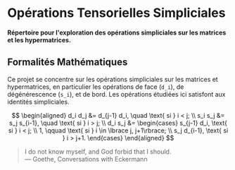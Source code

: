 # Opérations Tensorielles Simpliciales

**Répertoire pour l'exploration des opérations simpliciales sur les matrices et les hypermatrices.**

## Formalités Mathématiques

Ce projet se concentre sur les opérations simpliciales sur les matrices et hypermatrices, en particulier les opérations de face (`d_i`), de dégénérescence (`s_i`), et de bord. Les opérations étudiées ici satisfont aux identités simpliciales.

$$
\begin{aligned}
d_i d_j &= d_{j-1} d_i, \quad  \text{ si } i < j; \\
s_i s_j &= s_j s_{i-1}, \quad  \text{ si } i > j; \\
d_i s_j &=
\begin{cases}
s_{j-1} d_i,   \text{ si } i < j; \\
1, \qquad  \text{ si } i \in \lbrace j, j+1\rbrace; \\
s_j d_{i-1},  \text{ si } i > j+1.
\end{cases}
\end{aligned}
$$

>I do not know myself, and God forbid that I should.  
>&mdash; Goethe, Conversations with Eckermann
